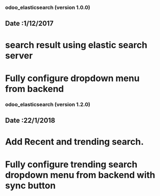 ### odoo_elasticsearch (version 1.0.0)

##  Date :1/12/2017

#   search result using elastic search server
#   Fully configure dropdown menu from backend



### odoo_elasticsearch (version 1.2.0)

##  Date :22/1/2018

#   Add Recent and trending search.
#   Fully configure trending search dropdown menu from backend with sync button




